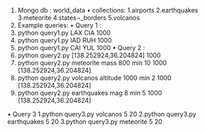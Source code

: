 1.	Mongo db : world_data
•	collections:
1.airports
2.earthquakes
3.meteorite
4.states¬_borders
5.volcanos
2.	Example queries:
•	Query 1 :
  1.   python query1.py LAX CIA 1000
  2.   python query1.py IAD RUH 1000
  3.   python query1.py CAI YUL 1000
•	Query 2 :
1.	python query2.py [138.252924,36.204824] 1000
2.	python query2.py meteorite mass 800 min 10 1000 [138.252924,36.204824]
3.	python query2.py volcanos altitude 1000 min 2 1000 [138.252924,36.204824]
4.	 python query2.py earthquakes mag 8 min 5 1000 [138.252924,36.204824]

•	Query 3
1.python query3.py volcanos 5 20
2.python query3.py earthquakes 5 20
3.python query3.py meteorite 5 20



